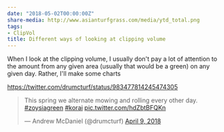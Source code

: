 ```yaml
---
date: "2018-05-02T00:00:00Z"
share-media: http://www.asianturfgrass.com/media/ytd_total.png
tags:
- ClipVol
title: Different ways of looking at clipping volume
---
```


When I look at the clipping volume, I usually don't pay a lot of attention to the amount from any given area (usually that would be a green) on any given day. Rather, I'll make some charts

https://twitter.com/drumcturf/status/983477814245474305

<blockquote class="twitter-tweet" data-lang="en"><p lang="en" dir="ltr">This spring we alternate mowing and rolling every other day. <a href="https://twitter.com/hashtag/zoysiagreen?src=hash&amp;ref_src=twsrc%5Etfw">#zoysiagreen</a> <a href="https://twitter.com/hashtag/korai?src=hash&amp;ref_src=twsrc%5Etfw">#korai</a> <a href="https://t.co/hdZbtBFQKn">pic.twitter.com/hdZbtBFQKn</a></p>&mdash; Andrew McDaniel (@drumcturf) <a href="https://twitter.com/drumcturf/status/983477814245474305?ref_src=twsrc%5Etfw">April 9, 2018</a></blockquote>
<script async src="https://platform.twitter.com/widgets.js" charset="utf-8"></script>
